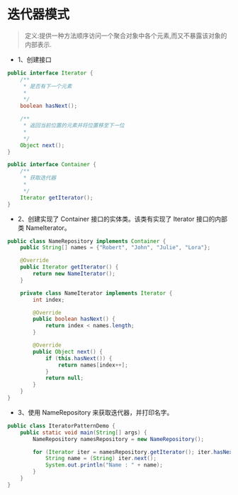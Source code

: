 # 迭代器模式
>定义:提供一种方法顺序访问一个聚合对象中各个元素,而又不暴露该对象的内部表示.

- 1、创建接口
```java
public interface Iterator {
    /**
     * 是否有下一个元素
     *
     */
    boolean hasNext();

    /**
     * 返回当前位置的元素并将位置移至下一位
     *
     */
    Object next();
}
```
```java
public interface Container {
    /**
     * 获取迭代器
     *
     */
    Iterator getIterator();
}
```
- 2、创建实现了 Container 接口的实体类。该类有实现了 Iterator 接口的内部类 NameIterator。
```java
public class NameRepository implements Container {
    public String[] names = {"Robert", "John", "Julie", "Lora"};

    @Override
    public Iterator getIterator() {
        return new NameIterator();
    }

    private class NameIterator implements Iterator {
        int index;

        @Override
        public boolean hasNext() {
            return index < names.length;
        }

        @Override
        public Object next() {
            if (this.hasNext()) {
                return names[index++];
            }
            return null;
        }
    }
}
```
- 3、使用 NameRepository 来获取迭代器，并打印名字。
```java
public class IteratorPatternDemo {
    public static void main(String[] args) {
        NameRepository namesRepository = new NameRepository();

        for (Iterator iter = namesRepository.getIterator(); iter.hasNext(); ) {
            String name = (String) iter.next();
            System.out.println("Name : " + name);
        }
    }
}
```